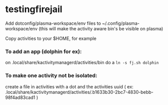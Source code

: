 # testingfirejail


Add dotconfig/plasma-workspace/env files to ~/.config/plasma-workspace/env (this will make the activity aware bin's be visible on plasma)

Copy activities to your $HOME, for example


### To add an app (dolphin for ex):
on .local/share/kactivitymanagerd/activities/bin do a `ln -s fj.sh dolphin`

### To make one activity not be isolated:
create a file in activities with a dot and the activities uuid ( ex: .local/share/kactivitymanagerd/activities/.b1633b30-2bc7-4830-bebb-98f4ad83cad1 )
